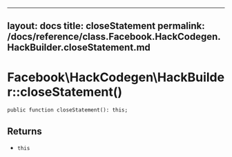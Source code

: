 
***

layout: docs
title: closeStatement
permalink: /docs/reference/class.Facebook.HackCodegen.HackBuilder.closeStatement.md
---







# Facebook\\HackCodegen\\HackBuilder::closeStatement()




``` Hack
public function closeStatement(): this;
```




## Returns




- ` this `